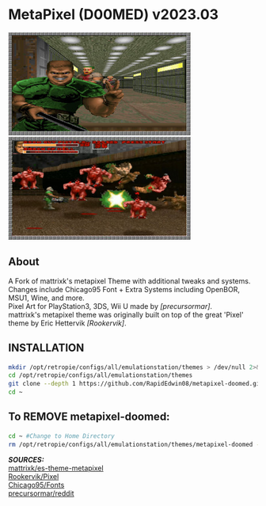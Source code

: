 # MetaPixel (D00MED) v2023.03
![screenshot2.jpg](https://raw.githubusercontent.com/RapidEdwin08/es-theme-metapixel-doomed/master/auto-favorites/screenshot2.jpg )
![screenshot2.jpg](https://raw.githubusercontent.com/RapidEdwin08/es-theme-metapixel-doomed/master/openbor/screenshot2.jpg )  

About
-----

A Fork of mattrixk's metapixel Theme with additional tweaks and systems.  
Changes include Chicago95 Font + Extra Systems including OpenBOR, MSU1, Wine, and more.  
Pixel Art for PlayStation3, 3DS, Wii U made by *[precursormar]*.  
mattrixk's metapixel theme was originally built on top of the great 'Pixel' theme by Eric Hettervik *[Rookervik]*.  

## INSTALLATION
```bash
mkdir /opt/retropie/configs/all/emulationstation/themes > /dev/null 2>&1
cd /opt/retropie/configs/all/emulationstation/themes
git clone --depth 1 https://github.com/RapidEdwin08/metapixel-doomed.git
cd ~

```  

## To REMOVE metapixel-doomed:  
```bash
cd ~ #Change to Home Directory
rm /opt/retropie/configs/all/emulationstation/themes/metapixel-doomed -R -f #ALWAYS PROCEED WITH CAUTION USING rm .. -R -f
```

***SOURCES:***  
[mattrixk/es-theme-metapixel](https://github.com/mattrixk/es-theme-metapixel)  
[Rookervik/Pixel](https://github.com/RetroPie/es-theme-pixel)  
[Chicago95/Fonts](https://github.com/grassmunk/Chicago95/tree/master/Fonts/vga_font)  
[precursormar/reddit](https://www.reddit.com/r/emulation/comments/8tlyty/ive_updated_emulationstations_pixel_theme_by/)  
